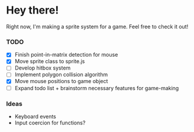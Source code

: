 # Hey there!
Right now, I'm making a sprite system for a game. Feel free to check it out!

### TODO
- [x] Finish point-in-matrix detection for mouse
- [x] Move sprite class to sprite.js
- [ ] Develop hitbox system
- [ ] Implement polygon collision algorithm
- [x] Move mouse positions to game object
- [ ] Expand todo list + brainstorm necessary features for game-making

### Ideas
- Keyboard events
- Input coercion for functions?
